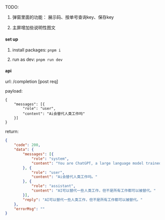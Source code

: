 TODO:

1. 弹窗里面的功能：
    展示码、按单号查询key、保存key

2. 主屏增加些说明性图文


#### set up

1. install packages: `pnpm i`

2. run as dev: `pnpm run dev`


#### api

url: /completion   [post req]

payload:

```
{
    "messages": [{
        "role": "user",
        "content": "Ai会替代人类工作吗"
    }]
}
```

return:

```json
{
    "code": 200,
    "data": {
        "messages": [{
            "role": "system",
            "content": "You are ChatGPT, a large language model trained by OpenAI. Answer as concisely as possible."
        }, {
            "role": "user",
            "content": "Ai会替代人类工作吗。"
        }, {
            "role": "assistant",
            "content": "AI可以替代一些人类工作，但不是所有工作都可以被替代。"
        }],
        "reply": "AI可以替代一些人类工作，但不是所有工作都可以被替代。"
    },
    "errorMsg": ""
}
```